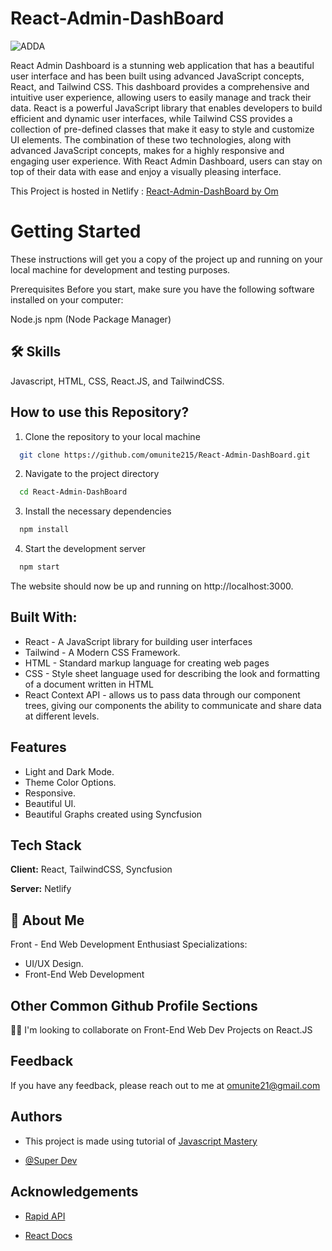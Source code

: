 
# React-Admin-DashBoard

![ADDA](https://user-images.githubusercontent.com/78680563/228942935-6b80d2a7-d4c9-4930-8c3d-07f03d0c3d26.png)

React Admin Dashboard is a stunning web application that has a beautiful user interface and has been built using advanced JavaScript concepts, React, and Tailwind CSS. This dashboard provides a comprehensive and intuitive user experience, allowing users to easily manage and track their data. React is a powerful JavaScript library that enables developers to build efficient and dynamic user interfaces, while Tailwind CSS provides a collection of pre-defined classes that make it easy to style and customize UI elements. The combination of these two technologies, along with advanced JavaScript concepts, makes for a highly responsive and engaging user experience. With React Admin Dashboard, users can stay on top of their data with ease and enjoy a visually pleasing interface.

This Project is hosted in Netlify : [React-Admin-DashBoard by Om](https://reactadmindashboardbyom.netlify.app/)

# Getting Started
These instructions will get you a copy of the project up and running on your local machine for development and testing purposes.

Prerequisites
Before you start, make sure you have the following software installed on your computer:

Node.js
npm (Node Package Manager)


## 🛠 Skills
Javascript, HTML, CSS, React.JS, and TailwindCSS.


## How to use this Repository?

1. Clone the repository to your local machine

```bash
  git clone https://github.com/omunite215/React-Admin-DashBoard.git

```
2. Navigate to the project directory

```bash
  cd React-Admin-DashBoard
```
3. Install the necessary dependencies
```bash
  npm install
```

4. Start the development server
```bash
  npm start
```

The website should now be up and running on http://localhost:3000.

## Built With:

- React - A JavaScript library for building user interfaces
- Tailwind - A Modern CSS Framework.
- HTML - Standard markup language for creating web pages
- CSS - Style sheet language used for describing the look and formatting of a document written in HTML
- React Context API -  allows us to pass data through our component trees, giving our components the ability to communicate and share data at different levels.

## Features

- Light and Dark Mode.
- Theme Color Options.
- Responsive.
- Beautiful UI.
- Beautiful Graphs created using Syncfusion


## Tech Stack

**Client:** React, TailwindCSS, Syncfusion

**Server:** Netlify


## 🚀 About Me
Front - End Web Development Enthusiast
Specializations:
- UI/UX Design.
- Front-End Web Development


## Other Common Github Profile Sections

👯‍♀️ I'm looking to collaborate on Front-End Web Dev Projects on React.JS




## Feedback

If you have any feedback, please reach out to me at omunite21@gmail.com


## Authors

- This project is made using tutorial of [Javascript Mastery](https://www.youtube.com/watch?v=_oO4Qi5aVZs&t=57s)

- [@Super Dev](https://github.com/superleveldev)




## Acknowledgements

 - [Rapid API](https://youtube-v31.p.rapidapi.com)

 - [React Docs](https://reactjs.org/)

